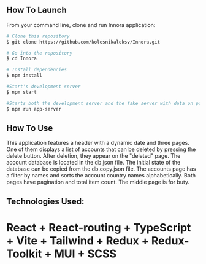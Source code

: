 ## How To Launch

From your command line, clone and run Innora application:

```bash
# Clone this repository
$ git clone https://github.com/kolesnikaleksv/Innora.git

# Go into the repository
$ cd Innora

# Install dependencies
$ npm install

#Start's development server
$ npm start

#Starts both the development server and the fake server with data on port 5000.
$ npm run app-server
```
## How To Use

This application features a header with a dynamic date and three pages. 
One of them displays a list of accounts that can be deleted by pressing the delete button. After deletion, they appear on the "deleted" page. 
The account database is located in the db.json file. The initial state of the database can be copied from the db.copy.json file. 
The accounts page has a filter by names and sorts the account country names alphabetically. Both pages have pagination and total item count. 
The middle page is for buty.

## Technologies Used:
# React + React-routing + TypeScript + Vite + Tailwind + Redux + Redux-Toolkit + MUI + SCSS